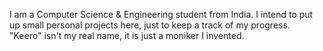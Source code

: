 I am a Computer Science & Engineering student from India. I intend to put up small personal projects here, just to keep a track of my progress.
"Keero" isn't my real name, it is just a moniker I invented.
